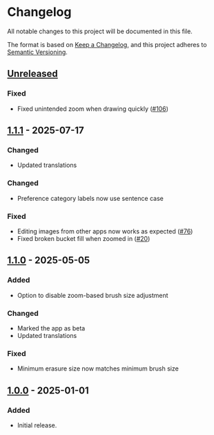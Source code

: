 # Changelog
All notable changes to this project will be documented in this file.

The format is based on [Keep a Changelog](https://keepachangelog.com/en/1.1.0/),
and this project adheres to [Semantic Versioning](https://semver.org/spec/v2.0.0.html).

## [Unreleased]
### Fixed
- Fixed unintended zoom when drawing quickly ([#106])

## [1.1.1] - 2025-07-17
### Changed
- Updated translations

### Changed

- Preference category labels now use sentence case

### Fixed
- Editing images from other apps now works as expected ([#76])
- Fixed broken bucket fill when zoomed in ([#20])

## [1.1.0] - 2025-05-05
### Added
- Option to disable zoom-based brush size adjustment

### Changed
- Marked the app as beta
- Updated translations

### Fixed
- Minimum erasure size now matches minimum brush size

## [1.0.0] - 2025-01-01
### Added
- Initial release.

[#20]: https://github.com/FossifyOrg/Paint/issues/20
[#76]: https://github.com/FossifyOrg/Paint/issues/76
[#106]: https://github.com/FossifyOrg/Paint/issues/106

[Unreleased]: https://github.com/FossifyOrg/Paint/compare/1.1.1...HEAD
[1.1.1]: https://github.com/FossifyOrg/Paint/compare/1.1.0...1.1.1
[1.1.0]: https://github.com/FossifyOrg/Paint/compare/1.0.0...1.1.0
[1.0.0]: https://github.com/FossifyOrg/Paint/releases/tag/1.0.0

